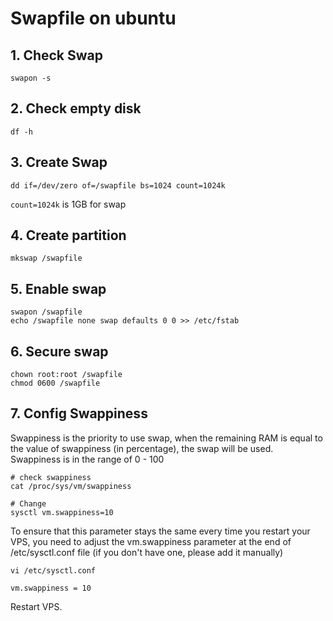 # Swapfile on ubuntu

## 1. Check Swap

```
swapon -s
```

## 2. Check empty disk

```
df -h
```

## 3. Create Swap

```
dd if=/dev/zero of=/swapfile bs=1024 count=1024k
```

`count=1024k` is 1GB for swap

## 4. Create partition

```
mkswap /swapfile
```

## 5. Enable swap

```
swapon /swapfile
echo /swapfile none swap defaults 0 0 >> /etc/fstab
```

## 6. Secure swap

```
chown root:root /swapfile 
chmod 0600 /swapfile
```

## 7. Config Swappiness

Swappiness is the priority to use swap, when the remaining RAM is equal to the value of swappiness (in percentage), the swap will be used. Swappiness is in the range of 0 - 100

```
# check swappiness
cat /proc/sys/vm/swappiness

# Change
sysctl vm.swappiness=10
```

To ensure that this parameter stays the same every time you restart your VPS, you need to adjust the vm.swappiness parameter at the end of /etc/sysctl.conf file (if you don't have one, please add it manually)

```
vi /etc/sysctl.conf
```

```
vm.swappiness = 10
```

Restart VPS.